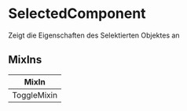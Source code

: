 # SelectedComponent

Zeigt die Eigenschaften des Selektierten Objektes an

## MixIns

<!-- @vuese:SelectedComponent:mixIns:start -->
|MixIn|
|---|
|ToggleMixin|

<!-- @vuese:SelectedComponent:mixIns:end -->


